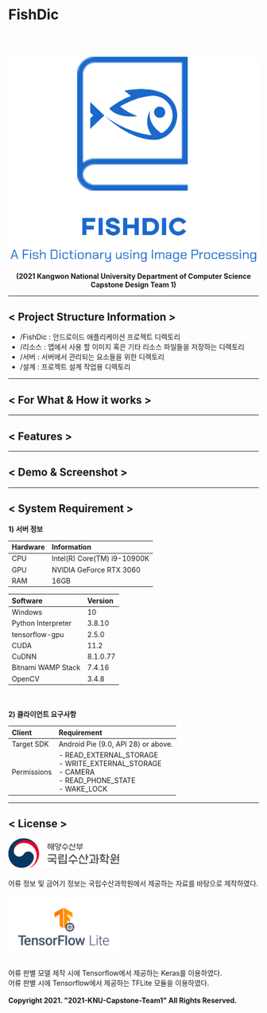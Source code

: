 # FishDic
<br></br>
<p align="center"><img src="./리소스/Logo.png"></p>
<p align="center"><b>(2021 Kangwon National University Department of Computer Science Capstone Design Team 1)</b><br></p>

---
## < Project Structure Information >
- /FishDic : 안드로이드 애플리케이션 프로젝트 디렉토리
- /리소스 : 앱에서 사용 할 이미지 혹은 기타 리소스 파일들을 저장하는 디렉토리
- /서버 : 서버에서 관리되는 요소들을 위한 디렉토리
- /설계 : 프로젝트 설계 작업용 디렉토리

---
## < For What & How it works >


---
## < Features >


---
## < Demo & Screenshot >

---
## < System Requirement >
 <b>1) 서버 정보</b>

| Hardware | Information |
|:---|:---|
| CPU | Intel(R) Core(TM) i9-10900K |
| GPU | NVIDIA GeForce RTX 3060 |
| RAM | 16GB |


| Software | Version |
|:---|:---|
| Windows | 10 |
| Python Interpreter | 3.8.10 |
| tensorflow-gpu | 2.5.0 |
| CUDA | 11.2 |
| CuDNN | 8.1.0.77 |
| Bitnami WAMP Stack | 7.4.16 |
| OpenCV | 3.4.8 |

<br></br>
<b>2) 클라이언트 요구사항</b>

| Client | Requirement |
|:---|:---|
| Target SDK | Android Pie (9.0, API 28) or above. |
| Permissions | - READ_EXTERNAL_STORAGE<br>- WRITE_EXTERNAL_STORAGE<br>- CAMERA<br>- READ_PHONE_STATE<br>- WAKE_LOCK|

---
## < License >
<img src="./리소스/nifs.jpg" width="223" height="60"><br></br>
어류 정보 및 금어기 정보는 국립수산과학원에서 제공하는 자료를 바탕으로 제작하였다.

<img src="./리소스/tflite.png" width="223" height="126"><br></br>
어류 판별 모델 제작 시에 Tensorflow에서 제공하는 Keras를 이용하였다.<br>
어류 판별 시에 Tensorflow에서 제공하는 TFLite 모듈을 이용하였다.
<br></br>
<b>Copyright 2021. "2021-KNU-Capstone-Team1" All Rights Reserved.</b><br></br>
